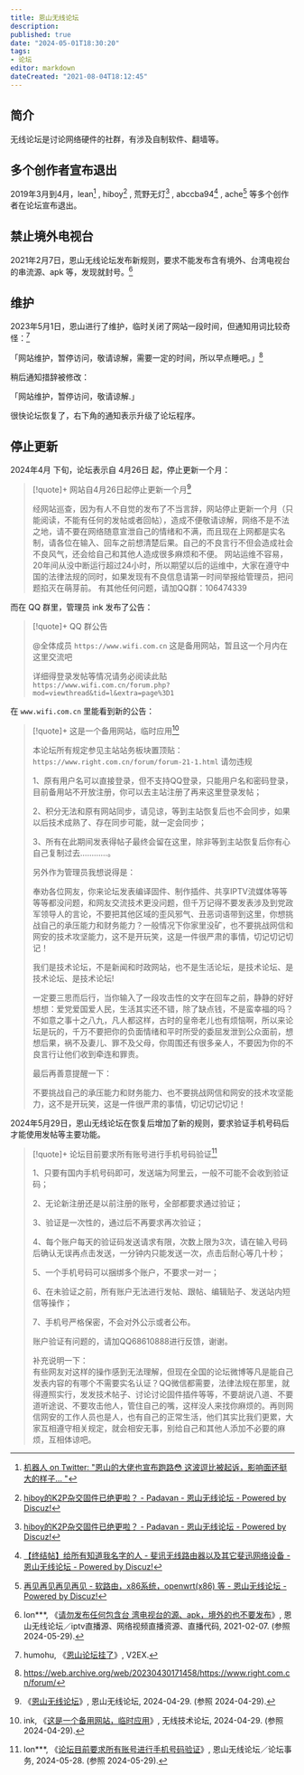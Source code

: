 ```yaml
---
title: 恩山无线论坛
description:
published: true
date: "2024-05-01T18:30:20"
tags:
- 论坛
editor: markdown
dateCreated: "2021-08-04T18:12:45"
---
```


## 简介

无线论坛是讨论网络硬件的社群，有涉及自制软件、翻墙等。

## 多个创作者宣布退出

2019年3月到4月，lean[^128629] , hiboy[^h_d] , 荒野无灯[^h_d] , abccba94[^abccba94] , ache[^ache]
等多个创作者在论坛宣布退出。

[^128629]: [机器人 on Twitter: "恩山的大佬也宣布跑路😳 这波逗比被起诉，影响面还挺大的样子… "](https://web.archive.org/web/20210805003631/https://twitter.com/ifancybot/status/1128629588664377349)

[^h_d]: [hiboy的K2P杂交固件已绝更啦？ - Padavan - 恩山无线论坛 - Powered by Discuz!](https://web.archive.org/web/20210804132911/https://www.right.com.cn/forum/thread-802529-1-5.html)

[^abccba94]: [【终结帖】给所有知道我名字的人 - 斐讯无线路由器以及其它斐迅网络设备 - 恩山无线论坛 - Powered by Discuz!](https://web.archive.org/web/20210804131806/https://www.right.com.cn/forum/thread-538485-1-2.html)

[^ache]: [再见再见再见再见 - 软路由，x86系统，openwrt(x86) 等 - 恩山无线论坛 - Powered by Discuz!](https://web.archive.org/web/20210804133244/https://www.right.com.cn/forum/thread-3188574-1-1.html)

## 禁止境外电视台

2021年2月7日，恩山无线论坛发布新规则，要求不能发布含有境外、台湾电视台的串流源、apk 等，发现就封号。[^70748]

[^70748]: lon\*\*\*, 《[请勿发布任何包含台 湾电视台的源、apk，境外的也不要发布](https://web.archive.org/web/20240116021626/https://www.right.com.cn/forum/thread-4070748-1-1.html)》, 恩山无线论坛／iptv直播源、网络视频直播资源、直播代码, 2021-02-07. (参照 2024-05-29).

## 维护

2023年5月1日，恩山进行了维护，临时关闭了网站一段时间，但通知用词比较奇怪：[^mohumohu]

[^mohumohu]: humohu, 《[恩山论坛挂了](https://web.archive.org/web/20230516133203/https://www.v2ex.com/t/936668)》, V2EX.

「网站维护，暂停访问，敬请谅解，需要一定的时间，所以早点睡吧。」[^hp1]

[^hp1]: <https://web.archive.org/web/20230430171458/https://www.right.com.cn/forum/>

稍后通知措辞被修改：

「网站维护，暂停访问，敬请谅解.」

很快论坛恢复了，右下角的通知表示升级了论坛程序。

## 停止更新

2024年4月 下旬，论坛表示自 4月26日 起，停止更新一个月：

> [!quote]+ 网站自4月26日起停止更新一个月[^65643]
>
> 经网站巡查，因为有人不自觉的发布了不当言辞，网站停止更新一个月（只能阅读，不能有任何的发帖或者回帖），造成不便敬请谅解，网络不是不法之地，请不要在网络随意宣泄自己的情绪和不满，而且现在上网都是实名制，请各位在输入、回车之前想清楚后果。自己的不良言行不但会造成社会不良风气，还会给自己和其他人造成很多麻烦和不便。 网站运维不容易，20年间从没中断运行超过24小时，所以期望以后的运维中，大家在遵守中国的法律法规的同时，如果发现有不良信息请第一时间举报给管理员，把问题掐灭在萌芽前。 有其他任何问题，请加QQ群：106474339

[^65643]: 《[恩山无线论坛](https://web.archive.org/web/20240428165643/https://www.right.com.cn/forum/)》, 恩山无线论坛, 2024-04-29. (参照 2024-04-29).

而在 QQ 群里，管理员 ink 发布了公告：

> [!quote]+ QQ 群公告
>
> @全体成员 `https://www.wifi.com.cn` 这是备用网站，暂且这一个月内在这里交流吧
>
> 详细得登录发帖等情况请务必阅读此贴 `https://www.wifi.com.cn/forum.php?mod=viewthread&tid=l&extra=page%3D1`

在 `www.wifi.com.cn` 里能看到新的公告：

> [!quote]+ 这是一个备用网站，临时应用[^40619]
>
> 本论坛所有规定参见主站站务板块置顶贴：`https://www.right.com.cn/forum/forum-21-1.html` 请勿违规
>
> 1、原有用户名可以直接登录，但不支持QQ登录，只能用户名和密码登录，目前备用站不开放注册，你可以去主站注册了再来这里登录发帖；
>
> 2、积分无法和原有网站同步，请见谅，等到主站恢复后也不会同步，如果以后技术成熟了、存在同步可能，就一定会同步；
>
> 3、所有在此期间发表得帖子最终会留在这里，除非等到主站恢复后你有心自己复制过去…………。
>
> 另外作为管理员我想说得是：
>
> 奉劝各位网友，你来论坛发表编译固件、制作插件、共享IPTV流媒体等等等等都没问题，和网友交流技术更没问题，但千万记得不要发表涉及到党政军领导人的言论，不要把其他区域的歪风邪气、丑恶词语带到这里，你想挑战自己的承压能力和财务能力？一般情况下你家里没矿，也不要挑战网信和网安的技术攻坚能力，这不是开玩笑，这是一件很严肃的事情，切记切记切记！
>
> 我们是技术论坛，不是新闻和时政网站，也不是生活论坛，是技术论坛、是技术论坛、是技术论坛!
>
> 一定要三思而后行，当你输入了一段攻击性的文字在回车之前，静静的好好想想：爱党爱国爱人民，生活其实还不错，除了缺点钱，不是蛮幸福的吗？不如意之事十之八九，凡人都这样，古时的皇帝老儿也有烦恼啊，所以来论坛是玩的，千万不要把你的负面情绪和平时所受的委屈发泄到公众面前，想想后果，祸不及妻儿、罪不及父母，你周围还有很多亲人，不要因为你的不良言行让他们收到牵连和罪责。
>
> 最后再善意提醒一下：
>
> 不要挑战自己的承压能力和财务能力、也不要挑战网信和网安的技术攻坚能力，这不是开玩笑，这是一件很严肃的事情，切记切记切记！

[^40619]: ink, 《[这是一个备用网站，临时应用](https://web.archive.org/web/20240429140619/https://www.wifi.com.cn/forum.php?mod=viewthread&tid=1)》, 无线技术论坛, 2024-04-29. (参照 2024-04-29).

2024年5月29日，恩山无线论坛在恢复后增加了新的规则，要求验证手机号码后才能使用发帖等主要功能。

> [!quote]+ 论坛目前要求所有账号进行手机号码验证[^78084]
>
> 1、只要有国内手机号码即可，发送端为阿里云，一般不可能不会收到验证码；
>
> 2、无论新注册还是以前注册的账号，全部都要求通过验证；
>
> 3、验证是一次性的，通过后不再要求再次验证；
>
> 4、每个账户每天的验证码发送请求有限，次数上限为3次，请在输入号码后确认无误再点击发送，一分钟内只能发送一次，点击后耐心等几十秒；
>
> 5、一个手机号码可以捆绑多个账户，不要求一对一；
>
> 6、在未验证之前，所有账户无法进行发帖、跟帖、编辑贴子、发送站内短信等操作；
>
> 7、手机号严格保密，不会对外公示或者公布。
>
> 账户验证有问题的，请加QQ68610888进行反馈，谢谢。
>
> 补充说明一下：<br>
> 有些网友对这样的操作感到无法理解，但现在全国的论坛微博等凡是能自己发表内容的有哪个不需要实名认证？QQ微信都需要，法律法规在那里，就得遵照实行，发发技术帖子、讨论讨论固件插件等等，不要胡说八道、不要道听途说、不要攻击他人，管住自己的嘴，这样没人来找你麻烦的。再则网信网安的工作人员也是人，也有自己的正常生活，他们其实比我们更累，大家互相遵守相关规定，就会相安无事，别给自己和其他人添加不必要的麻烦，互相体谅吧。

[^78084]: lon\*\*\*, 《[论坛目前要求所有账号进行手机号码验证](https://web.archive.org/web/20240529115428/https://www.right.com.cn/forum/thread-8378084-1-1.html)》, 恩山无线论坛／论坛事务, 2024-05-28. (参照 2024-05-29).
